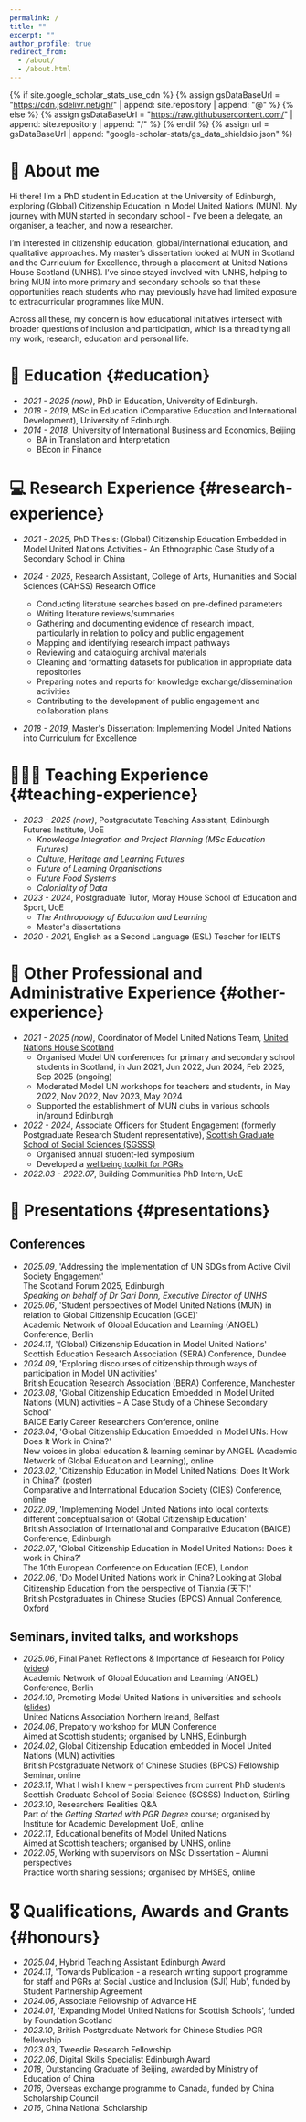 ```yaml
---
permalink: /
title: ""
excerpt: ""
author_profile: true
redirect_from: 
  - /about/
  - /about.html
---
```


{% if site.google_scholar_stats_use_cdn %}
{% assign gsDataBaseUrl = "https://cdn.jsdelivr.net/gh/" | append: site.repository | append: "@" %}
{% else %}
{% assign gsDataBaseUrl = "https://raw.githubusercontent.com/" | append: site.repository | append: "/" %}
{% endif %}
{% assign url = gsDataBaseUrl | append: "google-scholar-stats/gs_data_shieldsio.json" %}

<span class='anchor' id='about-me'></span>

<!--
My research interest includes neural machine translation and computer vision. I have published more than 100 papers at the top international AI conferences with total <a href='https://scholar.google.com/citations?user=DhtAFkwAAAAJ'>google scholar citations <strong><span id='total_cit'>260000+</span></strong></a> (You can also use google scholar badge <a href='https://scholar.google.com/citations?user=DhtAFkwAAAAJ'><img src="https://img.shields.io/endpoint?url={{ url | url_encode }}&logo=Google%20Scholar&labelColor=f6f6f6&color=9cf&style=flat&label=citations"></a>).
-->

<!--
# 🔥 News
- *2022.02*: &nbsp;🎉🎉 Lorem ipsum dolor sit amet, consectetur adipiscing elit. Vivamus ornare aliquet ipsum, ac tempus justo dapibus sit amet. 
- *2022.02*: &nbsp;🎉🎉 Lorem ipsum dolor sit amet, consectetur adipiscing elit. Vivamus ornare aliquet ipsum, ac tempus justo dapibus sit amet. 
-->

# 👋 About me
Hi there! I’m a PhD student in Education at the University of Edinburgh, exploring (Global) Citizenship Education in Model United Nations (MUN). My journey with MUN started in secondary school - I’ve been a delegate, an organiser, a teacher, and now a researcher.  

I’m interested in citizenship education, global/international education, and qualitative approaches. My master’s dissertation looked at MUN in Scotland and the Curriculum for Excellence, through a placement at United Nations House Scotland (UNHS). I’ve since stayed involved with UNHS, helping to bring MUN into more primary and secondary schools so that these opportunities reach students who may previously have had limited exposure to extracurricular programmes like MUN.  

Across all these, my concern is how educational initiatives intersect with broader questions of inclusion and participation, which is a thread tying all my work, research, education and personal life. 

# 📖 Education {#education}
- *2021 - 2025 (now)*, PhD in Education, University of Edinburgh. 
- *2018 - 2019*, MSc in Education (Comparative Education and International Development), University of Edinburgh.
- *2014 - 2018*, University of International Business and Economics, Beijing
  -   BA in Translation and Interpretation
  -   BEcon in Finance

# 💻 Research Experience {#research-experience}
- *2021 - 2025*, PhD Thesis: (Global) Citizenship Education Embedded in Model United Nations Activities - An Ethnographic Case Study of a Secondary School in China

- *2024 - 2025*, Research Assistant, College of Arts, Humanities and Social Sciences (CAHSS) Research Office
  -   Conducting literature searches based on pre-defined parameters
  -   Writing literature reviews/summaries
  -   Gathering and documenting evidence of research impact, particularly in relation to policy and public engagement
  -   Mapping and identifying research impact pathways
  -   Reviewing and cataloguing archival materials
  -   Cleaning and formatting datasets for publication in appropriate data repositories
  -   Preparing notes and reports for knowledge exchange/dissemination activities
  -   Contributing to the development of public engagement and collaboration plans

- *2018 - 2019*, Master's Dissertation: Implementing Model United Nations into Curriculum for Excellence

# 👩🏻‍🏫 Teaching Experience {#teaching-experience}
- *2023 - 2025 (now)*, Postgradutate Teaching Assistant, Edinburgh Futures Institute, UoE
  -   *Knowledge Integration and Project Planning (MSc Education Futures)*
  -   *Culture, Heritage and Learning Futures*
  -   *Future of Learning Organisations*
  -   *Future Food Systems*
  -   *Coloniality of Data*
- *2023 - 2024*, Postgraduate Tutor, Moray House School of Education and Sport, UoE
  -   *The Anthropology of Education and Learning*
  -   Master's dissertations
- *2020 - 2021*, English as a Second Language (ESL) Teacher for IELTS

# 🔖 Other Professional and Administrative Experience {#other-experience}
- *2021 - 2025 (now)*, Coordinator of Model United Nations Team, [United Nations House Scotland](https://www.unhscotland.org.uk/)
    - Organised Model UN conferences for primary and secondary school students in Scotland, in Jun 2021, Jun 2022, Jun 2024, Feb 2025, Sep 2025 (ongoing)
    - Moderated Model UN workshops for teachers and students, in May 2022, Nov 2022, Nov 2023, May 2024
    - Supported the establishment of MUN clubs in various schools in/around Edinburgh
- *2022 - 2024*, Associate Officers for Student Engagement (formerly Postgraduate Research Student representative), [Scottish Graduate School of Social Sciences (SGSSS)](https://www.sgsss.ac.uk/)
    - Organised annual student-led symposium
    - Developed a [wellbeing toolkit for PGRs](https://www.sgsss.ac.uk/student-wellbeing/ )
- *2022.03 - 2022.07*, Building Communities PhD Intern, UoE

# 💬 Presentations {#presentations}
## Conferences
- *2025.09*, 'Addressing the Implementation of UN SDGs from Active Civil Society Engagement'  
  The Scotland Forum 2025, Edinburgh  
  *Speaking on behalf of Dr Gari Donn, Executive Director of UNHS*
- *2025.06*, 'Student perspectives of Model United Nations (MUN) in relation to Global Citizenship Education (GCE)'  
  Academic Network of Global Education and Learning (ANGEL) Conference, Berlin
- *2024.11*, '(Global) Citizenship Education in Model United Nations'  
  Scottish Education Research Association (SERA) Conference, Dundee
- *2024.09*, 'Exploring discourses of citizenship through ways of participation in Model UN activities'  
  British Education Research Association (BERA) Conference, Manchester
- *2023.08*, 'Global Citizenship Education Embedded in Model United Nations (MUN) activities – A Case Study of a Chinese Secondary School'  
  BAICE Early Career Researchers Conference, online
- *2023.04*, 'Global Citizenship Education Embedded in Model UNs: How Does It Work in China?'  
  New voices in global education & learning seminar by ANGEL (Academic Network of Global Education and Learning), online
- *2023.02*, 'Citizenship Education in Model United Nations: Does It Work in China?' (poster)  
  Comparative and International Education Society (CIES) Conference, online
- *2022.09*, 'Implementing Model United Nations into local contexts: different conceptualisation of Global Citizenship Education'  
  British Association of International and Comparative Education (BAICE) Conference, Edinburgh
- *2022.07*, 'Global Citizenship Education in Model United Nations: Does it work in China?'  
  The 10th European Conference on Education (ECE), London
- *2022.06*, 'Do Model United Nations work in China? Looking at Global Citizenship Education from the perspective of Tianxia (天下)'  
  British Postgraduates in Chinese Studies (BPCS) Annual Conference, Oxford  

<!--
- Model United Nations in relation to Global Citizenship Education in China, Interweaving Conference hosted by MHSES, Edinburgh UK, May 2022
- Global Citizenship Education in Model United Nations: Does it work in China? The 9th Education Studies Conference hosted by Warwick University, Online, Apr 2022 
-->

## Seminars, invited talks, and workshops
- *2025.06*, Final Panel: Reflections & Importance of Research for Policy ([video](https://www.youtube.com/watch?v=cBb8tgZ5Dzs&t=1s))  
  Academic Network of Global Education and Learning (ANGEL) Conference, Berlin
- *2024.10*, Promoting Model United Nations in universities and schools ([slides](/files/24-10-18-UNANI-slides.pdf))  
  United Nations Association Northern Ireland, Belfast
- *2024.06*, Prepatory workshop for MUN Conference  
  Aimed at Scottish students; organised by UNHS, Edinburgh
- *2024.02*, Global Citizenship Education embedded in Model United Nations (MUN) activities  
  British Postgraduate Network of Chinese Studies (BPCS) Fellowship Seminar, online
- *2023.11*, What I wish I knew – perspectives from current PhD students  
  Scottish Graduate School of Social Science (SGSSS) Induction, Stirling
- *2023.10*, Researchers Realities Q&A  
  Part of the *Getting Started with PGR Degree* course; organised by Institute for Academic Development UoE, online
- *2022.11*, Educational benefits of Model United Nations  
  Aimed at Scottish teachers; organised by UNHS, online
- *2022.05*, Working with supervisors on MSc Dissertation – Alumni perspectives  
  Practice worth sharing sessions; organised by MHSES, online  

<!--
•	Researchers realities Q&A, IAD, Oct 2023 & Feb 2024
•	PGR seminar about doing fieldwork, MHSES
•	Educational benefits of Model United Nations, UNHS MUN workshop, online, Nov 2022
•	Starting Your Journey Towards a PhD: First Steps in the Application Process, SGSSS, online, Oct 2022
•	Develop a sense of belonging through PhD internships, Enhancement Themes conference, Glasgow UK, Jun 2022
•	Model United Nations project at UNHS, presented to Soroptimist International Edinburgh Club, online, May 2022
•	Global Citizenship Education, MSc Education Forum, Online, Apr 2022
-->


# 🎖 Qualifications, Awards and Grants {#honours}
- *2025.04*, Hybrid Teaching Assistant Edinburgh Award
- *2024.11*, 'Towards Publication - a research writing support programme for staff and PGRs at Social Justice and Inclusion (SJI) Hub', funded by Student Partnership Agreement
- *2024.06*, Associate Fellowship of Advance HE
- *2024.01*, 'Expanding Model United Nations for Scottish Schools', funded by Foundation Scotland
- *2023.10*, British Postgraduate Network for Chinese Studies PGR fellowship 
- *2023.03*, Tweedie Research Fellowship 
- *2022.06*, Digital Skills Specialist Edinburgh Award
- *2018*, Outstanding Graduate of Beijing, awarded by Ministry of Education of China
- *2016*, Overseas exchange programme to Canada, funded by China Scholarship Council
- *2016*, China National Scholarship 


<!--
# 📝 Publications 
<div class='paper-box'><div class='paper-box-image'><div><div class="badge">CVPR 2016</div><img src='images/500x300.png' alt="sym" width="100%"></div></div>
<div class='paper-box-text' markdown="1">

[Deep Residual Learning for Image Recognition](https://openaccess.thecvf.com/content_cvpr_2016/papers/He_Deep_Residual_Learning_CVPR_2016_paper.pdf)

**Kaiming He**, Xiangyu Zhang, Shaoqing Ren, Jian Sun

[**Project**](https://scholar.google.com/citations?view_op=view_citation&hl=zh-CN&user=DhtAFkwAAAAJ&citation_for_view=DhtAFkwAAAAJ:ALROH1vI_8AC) <strong><span class='show_paper_citations' data='DhtAFkwAAAAJ:ALROH1vI_8AC'></span></strong>
- Lorem ipsum dolor sit amet, consectetur adipiscing elit. Vivamus ornare aliquet ipsum, ac tempus justo dapibus sit amet. 
</div>
</div>

- [Lorem ipsum dolor sit amet, consectetur adipiscing elit. Vivamus ornare aliquet ipsum, ac tempus justo dapibus sit amet](https://github.com), A, B, C, **CVPR 2020**
-->
